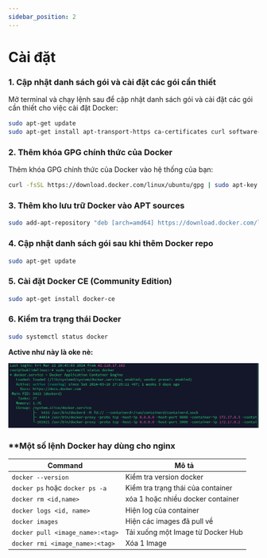 ```yaml
---
sidebar_position: 2
---
```


# Cài đặt
### 1. Cập nhật danh sách gói và cài đặt các gói cần thiết
Mở terminal và chạy lệnh sau để cập nhật danh sách gói và cài đặt các gói cần thiết cho việc cài đặt Docker:
```bash
sudo apt-get update
sudo apt-get install apt-transport-https ca-certificates curl software-properties-common
```
### 2. Thêm khóa GPG chính thức của Docker
Thêm khóa GPG chính thức của Docker vào hệ thống của bạn:
```bash
curl -fsSL https://download.docker.com/linux/ubuntu/gpg | sudo apt-key add -
```
### 3. Thêm kho lưu trữ Docker vào APT sources
```bash
sudo add-apt-repository "deb [arch=amd64] https://download.docker.com/linux/ubuntu $(lsb_release -cs) stable"
```
### 4. Cập nhật danh sách gói sau khi thêm Docker repo
```bash
sudo apt-get update
```
### 5. Cài đặt Docker CE (Community Edition)
```bash
sudo apt-get install docker-ce
```
### 6. Kiểm tra trạng thái Docker
```bash
sudo systemctl status docker
```
**Active như này là oke nè:**

 ![Remote Guid](./img/docker2.png)

### **Một số lệnh Docker hay dùng cho nginx
 | Command | Mô tả |
|---------------|---------------|
| `docker --version`    | Kiểm tra version docker    |
| `docker ps` hoặc `docker ps -a`    | Kiểm tra trạng thái của container    |
| `docker rm <id,name>`    | xóa 1 hoặc nhiều docker container    |
| `docker logs <id, name>`    | Hiện log của container   |
| `docker images`    | Hiện các images đã pull về  |
| `docker pull <image_name>:<tag>`    | Tải xuống một Image từ Docker Hub  |
| `docker rmi <image_name>:<tag>`    | Xóa 1 Image  |